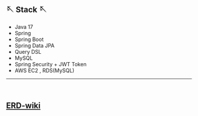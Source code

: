 ## 🪡 Stack 🪡
- Java 17
- Spring
- Spring Boot
- Spring Data JPA
- Query DSL
- MySQL
- Spring Security + JWT Token
- AWS EC2 , RDS(MySQL)
---
<br>

## [ERD-wiki](https://github.com/swcamp-teamP03/Backend/wiki/ERD)
